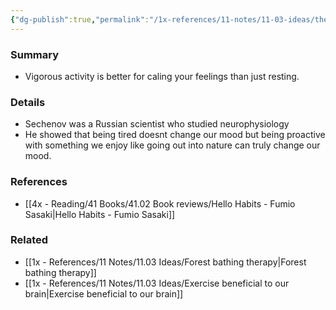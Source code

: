 ```yaml
---
{"dg-publish":true,"permalink":"/1x-references/11-notes/11-03-ideas/the-sechenov-effect-vigorous-exercise-is-better-than-resting-for-calming-us/","title":"The Sechenov Effect","created":"2023-01-21T00:17:01.000+03:00","updated":"2025-07-08T20:58:27.497+03:00"}
---
```



### Summary
- Vigorous activity is better for caling your feelings than just resting.

### Details
- Sechenov was a Russian scientist who studied neurophysiology
- He showed that being tired doesnt change our mood but being proactive with something we enjoy like going out into nature can truly change our mood.

### References
- [[4x - Reading/41 Books/41.02 Book reviews/Hello Habits - Fumio Sasaki\|Hello Habits - Fumio Sasaki]]

### Related
- [[1x - References/11 Notes/11.03 Ideas/Forest bathing therapy\|Forest bathing therapy]]
- [[1x - References/11 Notes/11.03 Ideas/Exercise beneficial to our brain\|Exercise beneficial to our brain]]
